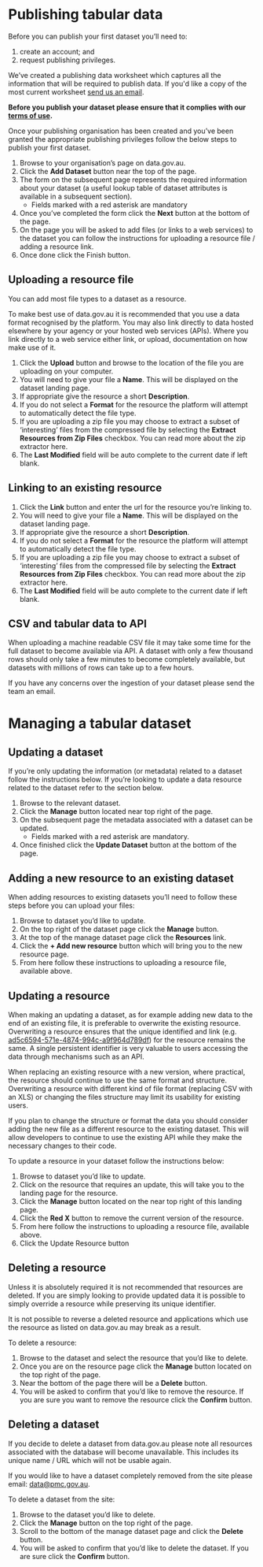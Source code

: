 # Publishing tabular data

Before you can publish your first dataset you’ll need to:

1. create an account; and
2. request publishing privileges. 

We’ve created a publishing data worksheet which captures all the information that will be required to publish data. If you'd like a copy of the most current worksheet [send us an email](data@pmc.gov.au).

**Before you publish your dataset please ensure that it complies with our [terms of use](https://data.gov.au/about).** 

Once your publishing organisation has been created and you’ve been granted the appropriate publishing privileges follow the below steps to publish your first dataset.

1. Browse to your organisation’s page on data.gov.au.
2. Click the **Add Dataset** button near the top of the page.
3. The form on the subsequent page represents the required information about your dataset (a useful lookup table of dataset attributes is available in a subsequent section).
   * Fields marked with a red asterisk are mandatory
4. Once you’ve completed the form click the **Next** button at the bottom of the page.
5. On the page you will be asked to add files (or links to a web services) to the dataset you can follow the instructions for uploading a resource file / adding a resource link. 
6. Once done click the Finish button.

## Uploading a resource file

You can add most file types to a dataset as a resource. 

To make best use of data.gov.au it is recommended that you use a data format recognised by the platform. You may also link directly to data hosted elsewhere by your agency or your hosted web services (APIs). Where you link directly to a web service either link, or upload, documentation on how make use of it.

1. Click the **Upload** button and browse to the location of the file you are uploading on your computer.
2. You will need to give your file a **Name**. This will be displayed on the dataset landing page.
3. If appropriate give the resource a short **Description**.
4. If you do not select a **Format** for the resource the platform will attempt to automatically detect the file type.
5. If you are uploading a zip file you may choose to extract a subset of ‘interesting’ files from the compressed file by selecting the **Extract Resources from Zip Files** checkbox. You can read more about the zip extractor here.
6. The **Last Modified** field will be auto complete to the current date if left blank.

## Linking to an existing resource

1. Click the **Link** button and enter the url for the resource you’re linking to. 
2. You will need to give your file a **Name**. This will be displayed on the dataset landing page.
3. If appropriate give the resource a short **Description**.
4. If you do not select a **Format** for the resource the platform will attempt to automatically detect the file type.
5. If you are uploading a zip file you may choose to extract a subset of ‘interesting’ files from the compressed file by selecting the **Extract Resources from Zip Files** checkbox. You can read more about the zip extractor here.
6. The **Last Modified** field will be auto complete to the current date if left blank.

## CSV and tabular data to API

When uploading a machine readable CSV file it may take some time for the full dataset to become available via API. A dataset with only a few thousand rows should only take a few minutes to become completely available, but datasets with millions of rows can take up to a few hours. 

If you have any concerns over the ingestion of your dataset please send the team an email.

# Managing a tabular dataset

## Updating a dataset

If you’re only updating the information (or metadata) related to a dataset follow the instructions below. If you’re looking to update a data resource related to the dataset refer to the section below.

1. Browse to the relevant dataset.
2. Click the **Manage** button located near top right of the page.
3. On the subsequent page the metadata associated with a dataset can be updated.
   * Fields marked with a red asterisk are mandatory.
4. Once finished click the **Update Dataset** button at the bottom of the page.

## Adding a new resource to an existing dataset

When adding resources to existing datasets you’ll need to follow these steps before you can upload your files:

1. Browse to dataset you’d like to update.
2. On the top right of the dataset page click the **Manage** button.
3. At the top of the manage dataset page click the **Resources** link.
4. Click the **+ Add new resource** button which will bring you to the new resource page.
5. From here follow these instructions to uploading a resource file, available above.

## Updating a resource

When making an updating a dataset, as for example adding new data to the end of an existing file, it is preferable to overwrite the existing resource. Overwriting a resource ensures that the unique identified and link (e.g. [ad5c6594-571e-4874-994c-a9f964d789df](http://data.gov.au/dataset/disaster-events-with-category-impact-and-location/resource/ad5c6594-571e-4874-994c-a9f964d789df)) for the resource remains the same. A single persistent identifier is very valuable to users accessing the data through mechanisms such as an API. 

When replacing an existing resource with a new version, where practical, the resource should continue to use the same format and structure. Overwriting a resource with different kind of file format (replacing CSV with an XLS) or changing the files structure may limit its usability for existing users.

If you plan to change the structure or format the data you should consider adding the new file as a different resource to the existing dataset. This will allow developers to continue to use the existing API while they make the necessary changes to their code.

To update a resource in your dataset follow the instructions below:

1. Browse to dataset you’d like to update.
2. Click on the resource that requires an update, this will take you to the landing page for the resource.
3. Click the **Manage** button located on the near top right of this landing page.
4. Click the **Red X** button to remove the current version of the resource.
5. From here follow the instructions to uploading a resource file, available above. 
6. Click the Update Resource button

## Deleting a resource

Unless it is absolutely required it is not recommended that resources are deleted. If you are simply looking to provide updated data it is possible to simply override a resource while preserving its unique identifier.

It is not possible to reverse a deleted resource and applications which use the resource as listed on data.gov.au may break as a result.

To delete a resource:
1. Browse to the dataset and select the resource that you’d like to delete.
2. Once you are on the resource page click the **Manage** button located on the top right of the page.
3. Near the bottom of the page there will be a **Delete** button.
4. You will be asked to confirm that you’d like to remove the resource. If you are sure you want to remove the resource click the **Confirm** button.

## Deleting a dataset

If you decide to delete a dataset from data.gov.au please note all resources associated with the database will become unavailable. This includes its unique name / URL which will not be usable again.

If you would like to have a dataset completely removed from the site please email: data@pmc.gov.au.

To delete a dataset from the site:

1. Browse to the dataset you’d like to delete.
2. Click the **Manage** button on the top right of the page.
3. Scroll to the bottom of the manage dataset page and click the **Delete** button.
4. You will be asked to confirm that you’d like to delete the dataset. If you are sure click the **Confirm** button.
